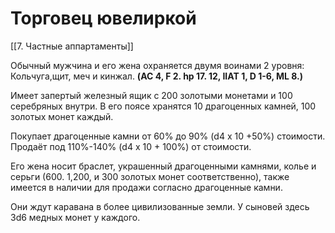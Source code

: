 # Торговец ювелиркой
[[7.  Частные аппартаменты]]

Обычный мужчина и его жена охраняется двумя воинами 2 уровня:
Кольчуга,щит, меч и кинжал. **(AC 4, F 2. hp 17. 12, IIAT 1, D 1-6, ML 8.)** 

Имеет запертый железный ящик с 200 золотыми монетами и 100 серебряных  внутри. В его поясе хранятся 10 драгоценных камней, 100 золотых монет каждый. 

Покупает драгоценные камни от 60% до 90% (d4 x 10 +50%) стоимости. 
Продаёт под 110%-140% (d4 x 10 + 100%) от стоимости. 

Его жена носит браслет, украшенный драгоценными камнями, колье и серьги (600. 1,200, и 300 золотых монет соответственно), также имеется в наличии для продажи согласно драгоценные камни. 

Они ждут каравана в более цивилизованные земли. 
У сыновей здесь 3d6 медных монет у каждого. 